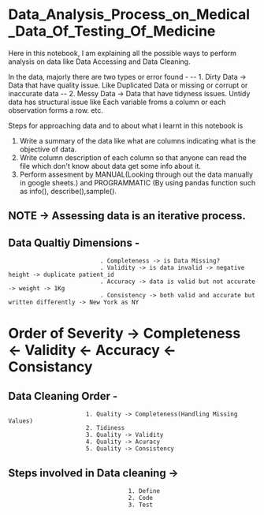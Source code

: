# Data_Analysis_Process_on_Medical_Data_Of_Testing_Of_Medicine
Here in this notebook, I am explaining all the possible ways to perform analysis on data like Data Accessing and Data Cleaning.

In the data, majorly there are two types or error found -
-- 1. Dirty Data -> Data that have quality issue. Like Duplicated Data or missing or corrupt or inaccurate data
-- 2. Messy Data -> Data that have tidyness issues. Untidy data has structural issue like Each variable froms a column or each 
                    observation forms a row. etc.

Steps for approaching data and to about what i learnt in this notebook is 
1. Write a summary of the data like what are columns indicating what is the objective of data.
2. Write column description of each column so that anyone can read the file which don't know about data get some info about it.
3. Perform assesment by MANUAL(Looking through out the data manually in google sheets.) and PROGRAMMATIC (By using pandas function such as info(),
   describe(),sample().

## NOTE -> Assessing data is an iterative process.
## Data Qualtiy Dimensions  - 
                              . Completeness -> is Data Missing?
                              . Validity -> is data invalid -> negative height -> duplicate patient_id 
                              . Accuracy -> data is valid but not accurate -> weight -> 1Kg 
                              . Consistency -> both valid and accurate but written differently -> New York as NY

# Order of Severity -> Completeness <- Validity <- Accuracy <- Consistancy 

## Data Cleaning Order - 
                          1. Quality -> Completeness(Handling Missing Values)
                          2. Tidiness 
                          3. Quality -> Validity
                          4. Quality -> Acuracy 
                          5. Quality -> Consistency 
                          
 
## Steps involved in Data cleaning ->
                                      1. Define
                                      2. Code 
                                      3. Test

                    
